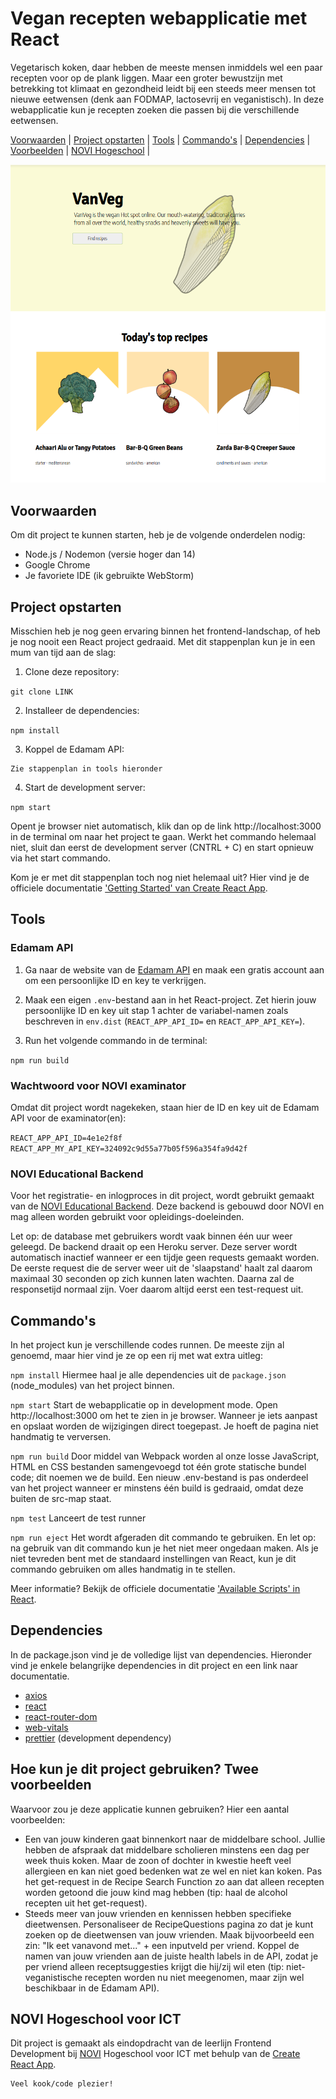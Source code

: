 # Vegan recepten webapplicatie met React

Vegetarisch koken, daar hebben de meeste mensen inmiddels wel een paar recepten voor op de plank liggen. Maar een groter bewustzijn met betrekking tot klimaat en gezondheid leidt bij een steeds meer mensen tot nieuwe eetwensen (denk aan FODMAP, lactosevrij en veganistisch). In deze webapplicatie kun je recepten zoeken die passen bij die verschillende eetwensen.

[Voorwaarden](#voorwaarden) | [Project opstarten](#project-opstarten) | [Tools](#tools) | [Commando's](#commando--s) | [Dependencies](#dependencies) | [Voorbeelden](#hoe-kun-je-dit-project-gebruiken-twee-voorbeelden) | [NOVI Hogeschool](#novi-hogeschool-voor-ict) |

![Screenshot home.png](src%2Fassets%2FScreenshot%20home.png)

## Voorwaarden

Om dit project te kunnen starten, heb je de volgende onderdelen nodig:

- Node.js / Nodemon (versie hoger dan 14)
- Google Chrome
- Je favoriete IDE (ik gebruikte WebStorm)

## Project opstarten

Misschien heb je nog geen ervaring binnen het frontend-landschap, of heb je nog nooit een React project gedraaid. Met dit stappenplan kun je in een mum van tijd aan de slag:

1. Clone deze repository:

`git clone LINK`

2. Installeer de dependencies:

`npm install`

3. Koppel de Edamam API:

```
Zie stappenplan in tools hieronder
```

4. Start de development server:

`npm start`

Opent je browser niet automatisch, klik dan op de link http://localhost:3000 in de terminal om naar het project te gaan. Werkt het commando helemaal niet, sluit dan eerst de development server (CNTRL + C) en start opnieuw via het start commando.

Kom je er met dit stappenplan toch nog niet helemaal uit? Hier vind je de officiele documentatie ['Getting Started' van Create React App]((https://create-react-app.dev/docs/getting-started)).

## Tools

### Edamam API

1. Ga naar de website van de [Edamam API](https://developer.edamam.com/edamam-recipe-api) en maak een gratis account aan om een persoonlijke ID en key te verkrijgen.

2. Maak een eigen `.env`-bestand aan in het React-project. Zet hierin jouw persoonlijke ID en key uit stap 1 achter de variabel-namen zoals beschreven in `env.dist` (`REACT_APP_API_ID=` en `REACT_APP_API_KEY=`).

3. Run het volgende commando in de terminal:

`npm run build`

### Wachtwoord voor NOVI examinator

Omdat dit project wordt nagekeken, staan hier de ID en key uit de Edamam API voor de examinator(en):

`REACT_APP_API_ID=4e1e2f8f`
`REACT_APP_MY_API_KEY=324092c9d55a77b05f596a354fa9d42f`

### NOVI Educational Backend

Voor het registratie- en inlogproces in dit project, wordt gebruikt gemaakt van de [NOVI Educational Backend](https://github.com/hogeschoolnovi/novi-educational-backend-documentation). Deze backend is gebouwd door NOVI en mag alleen worden gebruikt voor opleidings-doeleinden.

Let op: de database met gebruikers wordt vaak binnen één uur weer geleegd. De backend draait op een Heroku server. Deze server wordt automatisch inactief wanneer er een tijdje geen requests gemaakt worden. De eerste request die de server weer uit de 'slaapstand' haalt zal daarom maximaal 30 seconden op zich kunnen laten wachten. Daarna zal de responsetijd normaal zijn. Voer daarom altijd eerst een test-request uit.

## Commando's

In het project kun je verschillende codes runnen. De meeste zijn al genoemd, maar hier vind je ze op een rij met wat extra uitleg:

`npm install`
Hiermee haal je alle dependencies uit de `package.json` (node_modules) van het project binnen.

`npm start`
Start de webapplicatie op in development mode. Open http://localhost:3000 om het te zien in je browser. Wanneer je iets aanpast en opslaat worden de wijzigingen direct toegepast. Je hoeft de pagina niet handmatig te verversen.

`npm run build`
Door middel van Webpack worden al onze losse JavaScript, HTML en CSS bestanden samengevoegd tot één grote statische bundel code; dit noemen we de build. Een nieuw .env-bestand is pas onderdeel van het project wanneer er minstens één build is gedraaid, omdat deze buiten de src-map staat.

`npm test`
Lanceert de test runner

`npm run eject`
Het wordt afgeraden dit commando te gebruiken. En let op: na gebruik van dit commando kun je het niet meer ongedaan maken. Als je niet tevreden bent met de standaard instellingen van React, kun je dit commando gebruiken om alles handmatig in te stellen.

Meer informatie? Bekijk de officiele documentatie ['Available Scripts' in React](https://create-react-app.dev/docs/available-scripts/).

## Dependencies

In de package.json vind je de volledige lijst van dependencies. Hieronder vind je enkele belangrijke dependencies in dit project en een link naar documentatie.

- [axios](https://www.npmjs.com/package/axios)
- [react](https://reactjs.org/docs/getting-started.html)
- [react-router-dom](https://reactrouter.com/en/main)
- [web-vitals](https://github.com/GoogleChrome/web-vitals)
- [prettier](https://prettier.io/) (development dependency)

## Hoe kun je dit project gebruiken? Twee voorbeelden

Waarvoor zou je deze applicatie kunnen gebruiken? Hier een aantal voorbeelden:

- Een van jouw kinderen gaat binnenkort naar de middelbare school. Jullie hebben de afspraak dat middelbare scholieren minstens een dag per week thuis koken. Maar de zoon of dochter in kwestie heeft veel allergieen en kan niet goed bedenken wat ze wel en niet kan koken. Pas het get-request in de Recipe Search Function zo aan dat alleen recepten worden getoond die jouw kind mag hebben (tip: haal de alcohol recepten uit het get-request).
- Steeds meer van jouw vrienden en kennissen hebben specifieke dieetwensen. Personaliseer de RecipeQuestions pagina zo dat je kunt zoeken op de dieetwensen van jouw vrienden. Maak bijvoorbeeld een zin: "Ik eet vanavond met..." + een inputveld per vriend. Koppel de namen van jouw vrienden aan de juiste health labels in de API, zodat je per vriend alleen receptsuggesties krijgt die hij/zij wil eten (tip: niet-veganistische recepten worden nu niet meegenomen, maar zijn wel beschikbaar in de Edamam API).

## NOVI Hogeschool voor ICT


Dit project is gemaakt als eindopdracht van de leerlijn Frontend Development
bij [NOVI](https://www.novi.nl/full-stack-developer/) Hogeschool voor ICT met behulp van
de [Create React App](https://create-react-app.dev/docs/documentation-intro).

```
Veel kook/code plezier!
```
